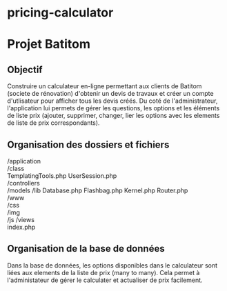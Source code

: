 # pricing-calculator

Projet Batitom
====================


Objectif
--------

Construire un calculateur en-ligne permettant aux clients de Batitom (societe de rénovation) d'obtenir un devis de travaux et créer un compte d'utlisateur pour afficher 
tous les devis créés. 
Du coté de l'administrateur, l'application lui permets de gérer les questions, les options et les éléments de liste prix (ajouter, supprimer, changer, lier les options avec les elements de liste de prix correspondants). 




Organisation des dossiers et fichiers
-------------------------------------

/application							
	/class								
    	TemplatingTools.php
        UserSession.php					
    /controllers			
    /models	
/lib
    Database.php
    Flashbag.php
    Kernel.php
    Router.php    
/www								
    /css						
    /img													
    /js	
    /views			
index.php	

Organisation de la base de données
-------------------------------------

Dans la base de données, les options disponibles dans le calculateur sont liées aux elements de la liste de prix (many to many). Cela permet à l'administateur de gérer le calculater et actualiser de prix facilement.
